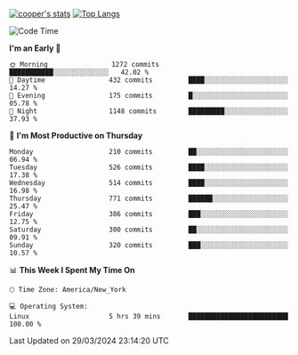 [![cooper's stats](https://github-readme-stats-dwoluvhms-coopjz.vercel.app/api?username=coopjz&count_private=true)](https://github.com/coopjz/github-readme-stats)
[![Top Langs](https://github-readme-stats-dwoluvhms-coopjz.vercel.app/api/top-langs/?username=coopjz&count_private=true&langs_count=8&layout=compact&&hide=C)](https://github.com/coopjz/github-readme-stats)
<!--START_SECTION:waka-->
![Code Time](http://img.shields.io/badge/Code%20Time-7%20hrs%2037%20mins-blue)

**I'm an Early 🐤** 

```text
🌞 Morning                1272 commits        ███████████░░░░░░░░░░░░░░   42.02 % 
🌆 Daytime                432 commits         ████░░░░░░░░░░░░░░░░░░░░░   14.27 % 
🌃 Evening                175 commits         █░░░░░░░░░░░░░░░░░░░░░░░░   05.78 % 
🌙 Night                  1148 commits        █████████░░░░░░░░░░░░░░░░   37.93 % 
```
📅 **I'm Most Productive on Thursday** 

```text
Monday                   210 commits         ██░░░░░░░░░░░░░░░░░░░░░░░   06.94 % 
Tuesday                  526 commits         ████░░░░░░░░░░░░░░░░░░░░░   17.38 % 
Wednesday                514 commits         ████░░░░░░░░░░░░░░░░░░░░░   16.98 % 
Thursday                 771 commits         ██████░░░░░░░░░░░░░░░░░░░   25.47 % 
Friday                   386 commits         ███░░░░░░░░░░░░░░░░░░░░░░   12.75 % 
Saturday                 300 commits         ██░░░░░░░░░░░░░░░░░░░░░░░   09.91 % 
Sunday                   320 commits         ███░░░░░░░░░░░░░░░░░░░░░░   10.57 % 
```


📊 **This Week I Spent My Time On** 

```text
🕑︎ Time Zone: America/New_York

💻 Operating System: 
Linux                    5 hrs 39 mins       █████████████████████████   100.00 % 
```


 Last Updated on 29/03/2024 23:14:20 UTC
<!--END_SECTION:waka-->
